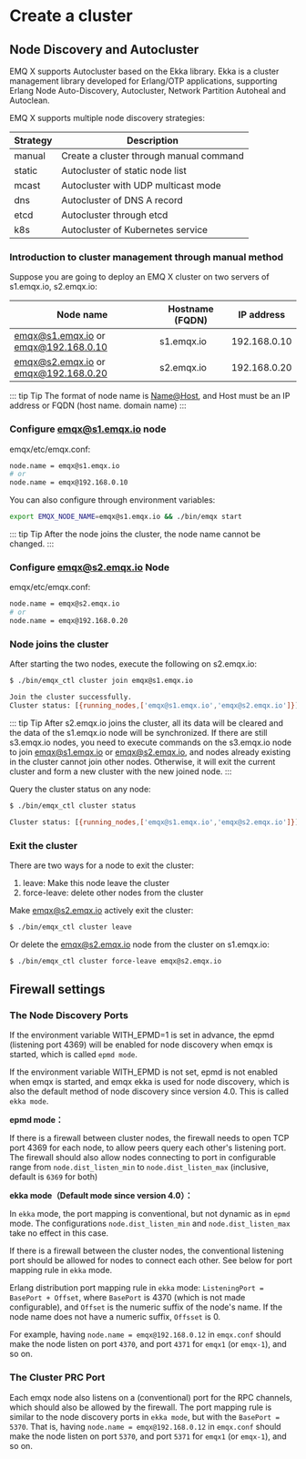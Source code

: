 # Create a cluster

## Node Discovery and Autocluster 
EMQ X supports Autocluster based on the Ekka library. Ekka is a cluster management library developed for Erlang/OTP applications, supporting Erlang Node Auto-Discovery, Autocluster, Network Partition Autoheal and Autoclean.

EMQ X supports multiple node discovery strategies:

| Strategy | Description      |
| ------ | ----------------- |
| manual | Create a cluster through manual command |
| static | Autocluster of static node list |
| mcast  | Autocluster with UDP multicast mode |
| dns    | Autocluster of DNS A record |
| etcd   | Autocluster through etcd |
| k8s    | Autocluster of Kubernetes service |

### Introduction to cluster management  through manual method
Suppose you are going to deploy an EMQ X cluster on two servers of s1.emqx.io, s2.emqx.io:

|                Node name                | Hostname (FQDN) |   IP address   |
| ------------------------------------ | ------------- | ------------ |
| emqx@s1.emqx.io or emqx@192.168.0.10 | s1.emqx.io    | 192.168.0.10 |
| emqx@s2.emqx.io or emqx@192.168.0.20 | s2.emqx.io    | 192.168.0.20 |

::: tip Tip
The format of node name  is <Name@Host>, and Host must be an IP address or FQDN (host name. domain name)
:::

### Configure emqx@s1.emqx.io node

emqx/etc/emqx.conf:

```bash
node.name = emqx@s1.emqx.io
# or
node.name = emqx@192.168.0.10
```

You can also configure through environment variables:

```bash
export EMQX_NODE_NAME=emqx@s1.emqx.io && ./bin/emqx start
```

::: tip Tip
After the node joins the cluster, the node name cannot be changed.
:::

### Configure emqx@s2.emqx.io Node

emqx/etc/emqx.conf:

```bash
node.name = emqx@s2.emqx.io
# or
node.name = emqx@192.168.0.20
```

### Node joins the cluster

After starting the two nodes, execute the following on s2.emqx.io:

```bash
$ ./bin/emqx_ctl cluster join emqx@s1.emqx.io

Join the cluster successfully.
Cluster status: [{running_nodes,['emqx@s1.emqx.io','emqx@s2.emqx.io']}]
```
::: tip Tip
After s2.emqx.io joins the cluster, all its data will be cleared and the data of the s1.emqx.io node will be synchronized. If there are still s3.emqx.io nodes, you need to execute commands on the s3.emqx.io node to join emqx@s1.emqx.io or emqx@s2.emqx.io, and nodes already existing in the cluster cannot join other nodes. Otherwise, it will exit the current cluster and form a new cluster with the new joined node.
:::


Query the cluster status on any node:

```bash
$ ./bin/emqx_ctl cluster status

Cluster status: [{running_nodes,['emqx@s1.emqx.io','emqx@s2.emqx.io']}]
```

### Exit the cluster

There are two ways for a node to exit the cluster:

1. leave: Make this node leave the cluster
2. force-leave: delete other nodes from the cluster

Make emqx@s2.emqx.io actively exit the cluster:

```bash
$ ./bin/emqx_ctl cluster leave
```

Or delete the emqx@s2.emqx.io node from the cluster on s1.emqx.io:

```bash
$ ./bin/emqx_ctl cluster force-leave emqx@s2.emqx.io
```


## Firewall settings

### The Node Discovery Ports

If the environment variable WITH_EPMD=1 is set in advance, the epmd (listening port 4369) will be enabled for node discovery when emqx is started, which is called `epmd mode`.

If the environment variable WITH_EPMD is not set, epmd is not enabled when emqx is started, and emqx ekka is used for node discovery, which is also the default method of node discovery  since version 4.0. This is called `ekka mode`.

**epmd mode：**

If there is a firewall between cluster nodes, the firewall needs to open TCP port 4369 for each node, to allow peers query each other's listening port. The firewall should also allow nodes connecting to port in configurable range from `node.dist_listen_min` to `node.dist_listen_max` (inclusive, default is `6369` for both)

**ekka mode（Default mode since version 4.0）：**

In `ekka` mode, the port mapping is conventional, but not dynamic as in `epmd` mode.
The configurations `node.dist_listen_min` and `node.dist_listen_max` take no effect in this case.

If there is a firewall between the cluster nodes, the conventional listening port should be allowed
for nodes to connect each other. See below for port mapping rule in `ekka` mode.

Erlang distribution port mapping rule in `ekka` mode: `ListeningPort = BasePort + Offset`,
where `BasePort` is 4370 (which is not made configurable), and `Offset` is the numeric suffix of the node's name. If the node name does not have a numeric suffix, `Offsset` is 0.

For example, having `node.name = emqx@192.168.0.12` in `emqx.conf` should make the
node listen on port `4370`, and port  `4371` for `emqx1` (or `emqx-1`), and so on.

### The Cluster PRC Port

Each emqx node also listens on a (conventional) port for the RPC channels, which should
also be allowed by the firewall. The port mapping rule is similar to the node discovery
ports in `ekka mode`, but with the `BasePort = 5370`. That is, having
`node.name = emqx@192.168.0.12` in `emqx.conf` should make the node listen on port `5370`,
and port `5371` for `emqx1` (or `emqx-1`), and so on.
